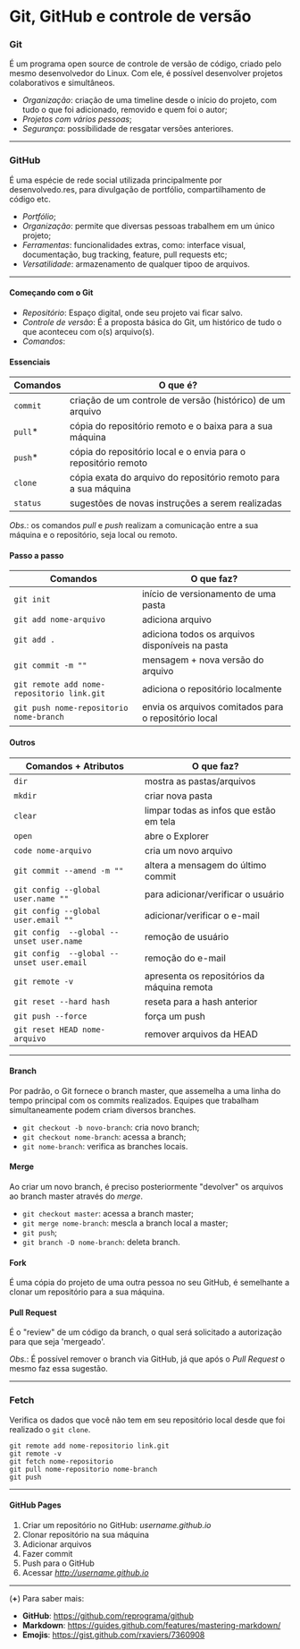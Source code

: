 # Git, GitHub e controle de versão

### Git
É um programa open source de controle de versão de código, criado pelo mesmo desenvolvedor do Linux. Com ele, é possível desenvolver projetos colaborativos e simultâneos.
* _Organização_: criação de uma timeline desde o início do projeto, com tudo o que foi adicionado, removido e quem foi o autor;
* _Projetos com vários pessoas_;
* _Segurança_: possibilidade de resgatar versões anteriores.
    
-----
### GitHub
É uma espécie de rede social utilizada principalmente por desenvolvedo.res, para divulgação de portfólio, compartilhamento de código etc.

* _Portfólio_;
* _Organização_: permite que diversas pessoas trabalhem em um único projeto;
* _Ferramentas_: funcionalidades extras, como: interface visual, documentação, bug tracking, feature, pull requests etc; 
* _Versatilidade_: armazenamento de qualquer tipoo de arquivos.

-----
#### Começando com o Git
* _Repositório_: Espaço digital, onde seu projeto vai ficar salvo. 
* _Controle de versão_: É a proposta básica do Git, um histórico de tudo o que aconteceu com o(s) arquivo(s). 
* _Comandos_:

#### Essenciais
Comandos | O que é?
--- | ---
``commit`` | criação de um controle de versão (histórico) de um arquivo
``pull``* | cópia do repositório remoto e o baixa para a sua máquina
``push``* | cópia do repositório local e o envia para o repositório remoto
``clone`` | cópia exata do arquivo do repositório remoto para a sua máquina
``status`` | sugestões de novas instruções a serem realizadas 

*Obs.*: os comandos *pull* e *push* realizam a comunicação entre a sua máquina e o repositório, seja local ou remoto.

#### Passo a passo 
Comandos | O que faz?
--- | ---
``git init`` | início de versionamento de uma pasta
``git add nome-arquivo`` | adiciona arquivo
``git add .`` | adiciona todos os arquivos disponíveis na pasta
``git commit -m ""`` | mensagem + nova versão do arquivo 
``git remote add nome-repositorio link.git`` | adiciona o repositório localmente
``git push nome-repositorio nome-branch`` | envia os arquivos comitados para o repositório local

#### Outros
Comandos + Atributos | O que faz?
--- | ---
``dir`` | mostra as pastas/arquivos
``mkdir`` | criar nova pasta
``clear`` | limpar todas as infos que estão em tela
``open`` | abre o Explorer
``code nome-arquivo`` | cria um novo arquivo
``git commit --amend -m ""`` | altera a mensagem do último commit
``git config --global user.name ""`` | para adicionar/verificar o usuário  
``git config --global user.email ""`` | adicionar/verificar o e-mail
``git config  --global --unset user.name`` | remoção de usuário
``git config  --global --unset user.email`` | remoção do e-mail
``git remote -v`` | apresenta os repositórios da máquina remota
``git reset --hard hash`` | reseta para a hash anterior
``git push --force`` | força um push
``git reset HEAD nome-arquivo`` | remover arquivos da HEAD

-----
#### Branch
Por padrão, o Git fornece o branch master, que assemelha a uma linha do tempo principal com os commits realizados. Equipes que trabalham simultaneamente podem criam diversos branches.
* ``git checkout -b novo-branch``: cria novo branch;
* ``git checkout nome-branch``: acessa a branch;
* ``git nome-branch``: verifica as branches locais.

#### Merge
Ao criar um novo branch, é preciso posteriormente "devolver" os arquivos ao branch master através do *merge*.
* ``git checkout master``: acessa a branch master;
* ``git merge nome-branch``: mescla a branch local a master;
* ``git push``;
* ``git branch -D nome-branch``: deleta branch.

#### Fork
É uma cópia do projeto de uma outra pessoa no seu GitHub, é semelhante a clonar um repositório para a sua máquina.

#### Pull Request 
É o "review" de um código da branch, o qual será solicitado a autorização para que seja 'mergeado'.

*Obs.*: É possível remover o branch via GitHub, já que após o _Pull Request_ o mesmo faz essa sugestão.

-----

### Fetch
Verifica os dados que você não tem em seu repositório local desde que foi realizado o ``git clone``.

````
git remote add nome-repositorio link.git
git remote -v 
git fetch nome-repositorio 
git pull nome-repositorio nome-branch
git push
````

-----
#### GitHub Pages

1. Criar um repositório no GitHub: _username.github.io_
1. Clonar repositório na sua máquina
1. Adicionar arquivos
1. Fazer commit
1. Push para o GitHub
1. Acessar _http://username.github.io_



---
(**+**) Para saber mais:
- **GitHub**: https://github.com/reprograma/github
- **Markdown**: https://guides.github.com/features/mastering-markdown/
- **Emojis**: https://gist.github.com/rxaviers/7360908 